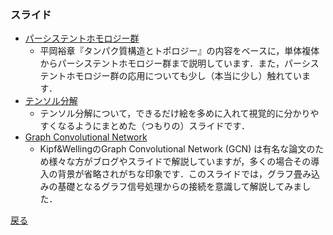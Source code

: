 ### スライド
- [パーシステントホモロジー群](https://speakerdeck.com/ubnqf/persistent-homology-group-1)
  - 平岡裕章『タンパク質構造とトポロジー』の内容をベースに，単体複体からパーシステントホモロジー群まで説明しています．また，パーシステントホモロジー群の応用についても少し（本当に少し）触れています．
- [テンソル分解](https://drive.google.com/file/d/1smjCXfYNsV71Ls_jZQ_OPi-pfDw7zvfS/view?usp=sharing)
  -  テンソル分解について，できるだけ絵を多めに入れて視覚的に分かりやすくなるようにまとめた（つもりの）スライドです．
- [Graph Convolutional Network](https://drive.google.com/file/d/11sdZqVuqSuPHpnv7cgHq_lpTbqnp6A3q/view?usp=sharing)
  - Kipf&WellingのGraph Convolutional Network (GCN) は有名な論文のため様々な方がブログやスライドで解説していますが，多くの場合その導入の背景が省略されがちな印象です．このスライドでは，グラフ畳み込みの基礎となるグラフ信号処理からの接続を意識して解説してみました．

[戻る](https://ubnqf.github.io)
